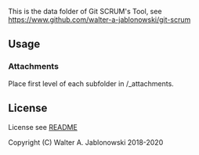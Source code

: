 This is the data folder of Git SCRUM's Tool, see https://www.github.com/walter-a-jablonowski/git-scrum


## Usage

### Attachments

Place first level of each subfolder in /_attachments.


## License

License see [README](https://www.github.com/walter-a-jablonowski/git-scrum)

Copyright (C) Walter A. Jablonowski 2018-2020
